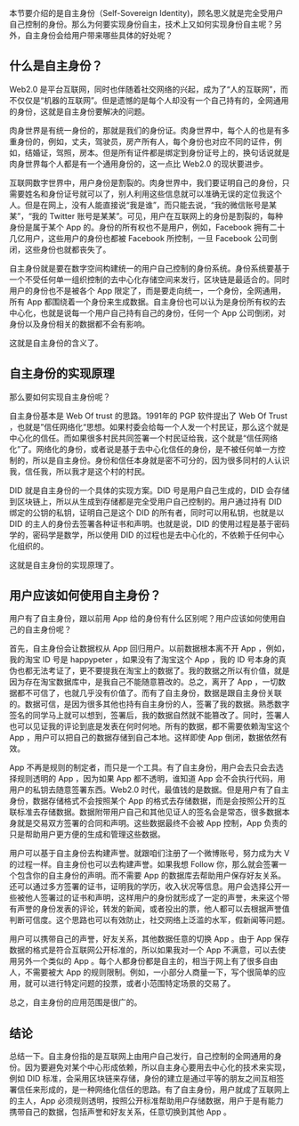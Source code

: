 本节要介绍的是自主身份（Self-Sovereign Identity)，顾名思义就是完全受用户自己控制的身份。那么为何要实现身份自主，技术上又如何实现身份自主呢？另外，自主身份会给用户带来哪些具体的好处呢？

## 什么是自主身份？

Web2.0 是平台互联网，同时也伴随着社交网络的兴起，成为了“人的互联网”，而不仅仅是“机器的互联网”。但是遗憾的是每个人却没有一个自己持有的，全网通用的身份，这就是自主身份要解决的问题。

肉身世界是有统一身份的，那就是我们的身份证。肉身世界中，每个人的也是有多重身份的，例如，丈夫，驾驶员，房产所有人，每个身份也对应不同的证件，例如，结婚证，驾照，房本。但是所有证件都是绑定到身份证号上的，换句话说就是肉身世界每个人都是有一个通用身份的，这一点比 Web2.0 的现状要进步。

互联网数字世界中，用户身份是割裂的。肉身世界中，我们要证明自己的身份，只需要姓名和身份证号就可以了，别人利用这些信息就可以准确无误的定位我这个人。但是在网上，没有人能直接说“我是谁”，而只能去说，“我的微信账号是某某”，“我的 Twitter 账号是某某”。可见，用户在互联网上的身份是割裂的，每种身份是属于某个 App 的。身份的所有权也不是用户，例如，Facebook 拥有二十几亿用户，这些用户的身份也都被 Facebook 所控制，一旦 Facebook 公司倒闭，这些身份也就都丧失了。

自主身份就是要在数字空间构建统一的用户自己控制的身份系统。身份系统要基于一个不受任何单一组织控制的去中心化存储空间来发行，区块链是最适合的。同时用户的身份也不是被各个 App 限定了，而是要走向统一，一个身份，全网通用，所有 App 都围绕着一个身份来生成数据。自主身份也可以认为是身份所有权的去中心化，也就是说每一个用户自己持有自己的身份，任何一个 App 公司倒闭，对身份以及身份相关的数据都不会有影响。

这就是自主身份的含义了。

## 自主身份的实现原理

那么要如何实现自主身份呢？

自主身份基本是 Web Of trust 的思路。1991年的 PGP 软件提出了 Web Of Trust ，也就是”信任网络化“思想。如果村委会给每一个人发一个村民证，那么这个就是中心化的信任。而如果很多村民共同签署一个村民证给我，这个就是“信任网络化”了。网络化的身份，或者说是基于去中心化信任的身份，是不被任何单一方控制的，所以是自主身份。身份和信任本身就是密不可分的，因为很多同村的人认识我，信任我，所以我才是这个村的村民。

DID 就是自主身份的一个具体的实现方案。DID 号是用户自己生成的，DID 会存储到区块链上，所以从生成到存储都是完全受用户自己控制的。用户通过持有 DID 绑定的公钥的私钥，证明自己是这个 DID 的所有者，同时可以用私钥，也就是以 DID 的主人的身份去签署各种证书和声明。也就是说，DID 的使用过程是基于密码学的，密码学是数学，所以使用 DID 的过程也是去中心化的，不依赖于任何中心化组织的。

这就是自主身份的实现原理了。

## 用户应该如何使用自主身份？

用户有了自主身份，跟以前用 App 给的身份有什么区别呢？用户应该如何使用自己的自主身份呢？

首先，自主身份会让数据权从 App 回归用户。以前数据根本离不开 App ，例如，我的淘宝 ID 号是 happypeter ，如果没有了淘宝这个 App ，我的 ID 号本身的真伪也都无法考证了，更不要提我在淘宝上的数据了。我的数据之所以有价值，就是因为存在淘宝数据库中，是我自己不能随意篡改的。总之，离开了 App ，一切数据都不可信了，也就几乎没有价值了。而有了自主身份，数据是跟自主身份关联的。数据可信，是因为很多其他也持有自主身份的人，签署了我的数据。熟悉数字签名的同学马上就可以想到，签署后，我的数据自然就不能篡改了。同时，签署人也可以见证我的评论到底是发表在何时何地。所有的数据，都不需要依赖淘宝这个 App ，用户可以把自己的数据存储到自己本地。这样即使 App 倒闭，数据依然有效。

App 不再是规则的制定者，而只是一个工具。有了自主身份，用户会去只会去选择规则透明的 App ，因为如果 App 都不透明，谁知道 App 会不会执行代码，用用户的私钥去随意签署东西。Web2.0 时代，最值钱的是数据。但是用户有了自主身份，数据存储格式不会按照某个 App 的格式去存储数据，而是会按照公开的互联标准去存储数据。数据附带用户自己和其他见证人的签名会是常态，很多数据本身就是交易双方签署的合同和声明。这些数据最终不会被 App 控制，App 负责的只是帮助用户更方便的生成和管理这些数据。

用户可以基于自主身份去构建声誉。就跟咱们注册了一个微博账号，努力成为大 V 的过程一样。自主身份也可以去构建声誉。如果我想 Follow 你，那么就会签署一个包含你的自主身份的声明。而不需要 App 的数据库去帮助用户保存好友关系。还可以通过多方签署的证书，证明我的学历，收入状况等信息。用户会选择公开一些被他人签署过的证书和声明，这样用户的身份就形成了一定的声誉，未来这个带有声誉的身份发表的评论，转发的新闻，或者投出的票，他人都可以去根据声誉值判断可信度。这个思路也可以有效防止，社交网络上泛滥的水军，假新闻等问题。

用户可以携带自己的声誉，好友关系，其他数据任意的切换 App 。由于 App 保存数据的格式是符合互联网公开标准的，所以如果我对一个 App 不满意，可以去使用另外一个类似的 App 。每个人都身份都是自主的，相当于网上有了很多自由人，不需要被大 App 的规则限制。例如，一小部分人商量一下，写个很简单的应用，就可以进行特定问题的投票，或者小范围特定场景的交易了。

总之，自主身份的应用范围是很广的。

## 结论

总结一下。自主身份指的是互联网上由用户自己发行，自己控制的全网通用的身份。因为要避免对某个中心形成依赖，所以自主身心要用去中心化的技术来实现，例如 DID 标准，会采用区块链来存储，身份的建立是通过平等的朋友之间互相签署信任来形成的，是一种网络化信任的思路。有了自主身份，用户就成了互联网上的主人，App 必须规则透明，按照公开标准帮助用户存储数据，用户于是有能力携带自己的数据，包括声誉和好友关系，任意切换到其他 App 。
